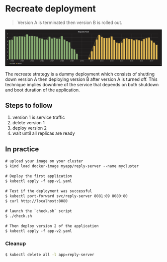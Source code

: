 Recreate deployment
===================

> Version A is terminated then version B is rolled out.

![kubernetes recreate deployment](grafana-recreate.png)

The recreate strategy is a dummy deployment which consists of shutting down
version A then deploying version B after version A is turned off. This technique
implies downtime of the service that depends on both shutdown and boot duration
of the application.

## Steps to follow

1. version 1 is service traffic
1. delete version 1
1. deploy version 2
1. wait until all replicas are ready

## In practice

```
# upload your image on your cluster
$ kind load docker-image myapp/reply-server --name mycluster

# Deploy the first application
$ kubectl apply -f app-v1.yaml

# Test if the deployment was successful
$ kubectl port-forward svc/reply-server 8081:89 8080:80
$ curl http://localhost:8080

# launch the `check.sh` script
$ ./check.sh

# Then deploy version 2 of the application
$ kubectl apply -f app-v2.yaml
```

### Cleanup

```bash
$ kubectl delete all -l app=reply-server
```
